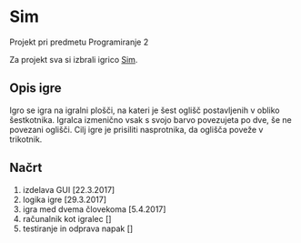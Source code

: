 # Sim
Projekt pri predmetu Programiranje 2

Za projekt sva si izbrali igrico [Sim](https://en.wikipedia.org/wiki/Sim_(pencil_game)).

## Opis igre
Igro se igra na igralni plošči, na kateri je šest oglišč postavljenih v obliko šestkotnika. Igralca izmenično vsak s svojo barvo povezujeta po dve, še ne povezani oglišči. Cilj igre je prisiliti nasprotnika, da oglišča poveže v trikotnik.


## Načrt
1. izdelava GUI  [22.3.2017]
2. logika igre  [29.3.2017]
3. igra med dvema človekoma  [5.4.2017]
4. računalnik kot igralec  []
5. testiranje in odprava napak  []
